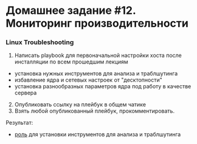 # Домашнее задание #12. Мониторинг производительности

### Linux Troubleshooting
1. Написать playbook для первоначальной настройки хоста после инсталляции по всем прошедшим лекциям
- установка нужных инструментов для анализа и траблшутинга
- избавление ядра и сетевых настроек от "десктопности"
- установка разнообразных параметров ядра под работу в качестве сервера
2. Опубликовать ссылку на плейбук в общем чатике
3. Взять любой опубликованный плейбук, прокомментировать.

Результат:
- [роль](roles/troubleshooting-tools) для установки инструментов для анализа и траблшутинга
